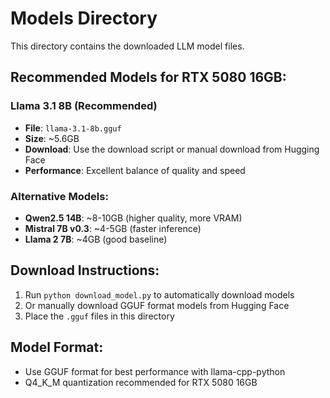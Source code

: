 # Models Directory

This directory contains the downloaded LLM model files.

## Recommended Models for RTX 5080 16GB:

### Llama 3.1 8B (Recommended)
- **File**: `llama-3.1-8b.gguf`
- **Size**: ~5.6GB
- **Download**: Use the download script or manual download from Hugging Face
- **Performance**: Excellent balance of quality and speed

### Alternative Models:
- **Qwen2.5 14B**: ~8-10GB (higher quality, more VRAM)
- **Mistral 7B v0.3**: ~4-5GB (faster inference)
- **Llama 2 7B**: ~4GB (good baseline)

## Download Instructions:
1. Run `python download_model.py` to automatically download models
2. Or manually download GGUF format models from Hugging Face
3. Place the `.gguf` files in this directory

## Model Format:
- Use GGUF format for best performance with llama-cpp-python
- Q4_K_M quantization recommended for RTX 5080 16GB
